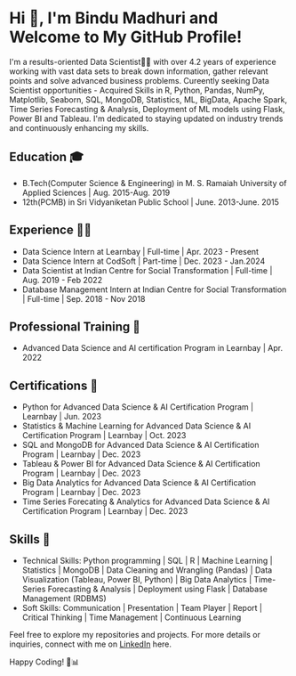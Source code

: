 # Hi 👋, I'm Bindu Madhuri and Welcome to My GitHub Profile!

I'm a results-oriented Data Scientist👨‍💻 with over 4.2 years of experience working with vast data sets to break down information, gather relevant points and solve advanced business problems. Cureently seeking Data Scientist opportunities - Acquired Skills in R, Python, Pandas, NumPy, Matplotlib, Seaborn, SQL, MongoDB, Statistics, ML, BigData, Apache Spark, Time Series Forecasting & Analysis, Deployment of ML models using Flask, Power BI and Tableau. I'm dedicated to staying updated on industry trends and continuously enhancing my skills.

## Education 🎓
* B.Tech(Computer Science & Engineering) in M. S. Ramaiah University of Applied Sciences | Aug. 2015-Aug. 2019
* 12th(PCMB) in Sri Vidyaniketan Public School | June. 2013-June. 2015

## Experience 👩‍💻
* Data Science Intern at Learnbay | Full-time | Apr. 2023 - Present
* Data Science Intern at CodSoft | Part-time | Dec. 2023 - Jan.2024
* Data Scientist at Indian Centre for Social Transformation | Full-time | Aug. 2019 - Feb 2022
* Database Management Intern at Indian Centre for Social Transformation | Full-time | Sep. 2018 - Nov 2018

## Professional Training 📜
* Advanced Data Science and AI certification Program in Learnbay | Apr. 2022

## Certifications 🥇
* Python for Advanced Data Science & AI Certification Program | Learnbay | Jun. 2023
* Statistics & Machine Learning for Advanced Data Science & AI Certification Program | Learnbay | Oct. 2023
* SQL and MongoDB for Advanced Data Science & AI Certification Program | Learnbay | Dec. 2023
* Tableau & Power BI for Advanced Data Science & AI Certification Program | Learnbay | Dec. 2023
* Big Data Analytics for Advanced Data Science & AI Certification Program | Learnbay | Dec. 2023
* Time Series Forecating & Analytics for Advanced Data Science & AI Certification Program | Learnbay | Dec. 2023

## Skills 💼
* Technical Skills: Python programming | SQL | R | Machine Learning | Statistics | MongoDB | Data Cleaning and Wrangling (Pandas) | Data Visualization (Tableau, Power BI, Python) | Big Data Analytics | Time-Series Forecasting & Analysis | Deployment using Flask | Database Management (RDBMS)
* Soft Skills: Communication | Presentation | Team Player | Report | Critical Thinking | Time Management | Continuous Learning

Feel free to explore my repositories and projects. For more details or inquiries, connect with me on [LinkedIn](https://www.linkedin.com/in/bindu-madhuri-kadiyala-79a55718a/) here.

Happy Coding! 🚀📊
